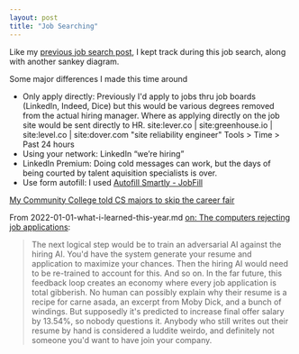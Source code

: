 ```yaml
---
layout: post
title: "Job Searching"
---
```


Like my [previous job search post](https://allthroughthenight.github.io/2021/03/01/my-interviewing-success.html), I kept track during this job search, along with another sankey diagram.

Some major differences I made this time around
* Only apply directly: Previously I'd apply to jobs thru job boards (LinkedIn, Indeed, Dice) but this would be various degrees removed from the actual hiring manager. Where as applying directly on the job site would be sent directly to HR.
site:lever.co | site:greenhouse.io | site:level.co | site:dover.com "site reliability engineer"
Tools > Time > Past 24 hours
* Using your network: LinkedIn “we’re hiring”
* LinkedIn Premium: Doing cold messages can work, but the days of being courted by talent aquisition specialists is over.
* Use form autofill: I used [Autofill Smartly - JobFill](https://chromewebstore.google.com/detail/autofill-smartly-jobfill/kbgfilncepjeoodogmebahnloidgaibg?hl=en-US)

[My Community College told CS majors to skip the career fair](https://www.reddit.com/r/csMajors/comments/1ffnr5e/my_community_college_told_cs_majors_to_skip_the/)

From 2022-01-01-what-i-learned-this-year.md
[on: The computers rejecting job applications](https://news.ycombinator.com/item?id=26065594):
> The next logical step would be to train an adversarial AI against the hiring AI. You'd have the system generate your resume and application to maximize your chances. Then the hiring AI would need to be re-trained to account for this. And so on.
> In the far future, this feedback loop creates an economy where every job application is total gibberish. No human can possibly explain why their resume is a recipe for carne asada, an excerpt from Moby Dick, and a bunch of windings. But supposedly it's predicted to increase final offer salary by 13.54%, so nobody questions it. Anybody who still writes out their resume by hand is considered a luddite weirdo, and definitely not someone you'd want to have join your company. 